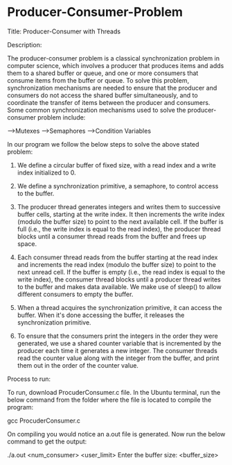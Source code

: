 # Producer-Consumer-Problem

Title: Producer-Consumer with Threads

Description:

The producer-consumer problem is a classical synchronization problem in computer science, which involves a producer that produces items and adds them to a shared buffer or queue, and one or more consumers that consume items from the buffer or queue. To solve this problem, synchronization mechanisms are needed to ensure that the producer and consumers do not access the shared buffer simultaneously, and to coordinate the transfer of items between the producer and consumers.
Some common synchronization mechanisms used to solve the producer-consumer problem include:

-->Mutexes
-->Semaphores
-->Condition Variables

In our program we follow the below steps to solve the above stated problem:

1. We define a circular buffer of fixed size, with a read index and a write index initialized to 0.

2. We define a synchronization primitive, a semaphore, to control access to the buffer.

3. The producer thread generates integers and writes them to successive buffer cells, starting at the write index. It then increments the write index (modulo the buffer size) to point to the next available cell. If the buffer is full (i.e., the write index is equal to the read index), the producer thread blocks until a consumer thread reads from the buffer and frees up space.

4. Each consumer thread reads from the buffer starting at the read index and increments the read index (modulo the buffer size) to point to the next unread cell. If the buffer is empty (i.e., the read index is equal to the write index), the consumer thread blocks until a producer thread writes to the buffer and makes data available.
We make use of sleep() to allow different consumers to empty the buffer.

5. When a thread acquires the synchronization primitive, it can access the buffer. When it's done accessing the buffer, it releases the synchronization primitive.

6. To ensure that the consumers print the integers in the order they were generated, we use a shared counter variable that is incremented by the producer each time it generates a new integer. The consumer threads read the counter value along with the integer from the buffer, and print them out in the order of the counter value. 

Process to run:

To run, download ProcuderConsumer.c file. In the Ubuntu terminal, run the below command from the folder where the file is located to compile the program:

gcc ProcuderConsumer.c 

On compiling you would notice an a.out file is generated. Now run the below command to get the output:

./a.out <num_consumer> <user_limit>
Enter the buffer size: <buffer_size>


